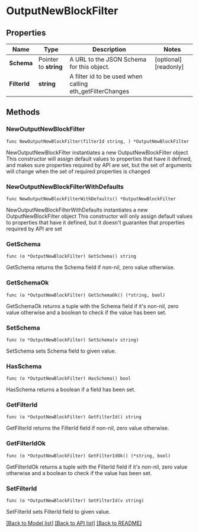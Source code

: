 # OutputNewBlockFilter

## Properties

Name | Type | Description | Notes
------------ | ------------- | ------------- | -------------
**Schema** | Pointer to **string** | A URL to the JSON Schema for this object. | [optional] [readonly] 
**FilterId** | **string** | A filter id to be used when calling eth_getFilterChanges | 

## Methods

### NewOutputNewBlockFilter

`func NewOutputNewBlockFilter(filterId string, ) *OutputNewBlockFilter`

NewOutputNewBlockFilter instantiates a new OutputNewBlockFilter object
This constructor will assign default values to properties that have it defined,
and makes sure properties required by API are set, but the set of arguments
will change when the set of required properties is changed

### NewOutputNewBlockFilterWithDefaults

`func NewOutputNewBlockFilterWithDefaults() *OutputNewBlockFilter`

NewOutputNewBlockFilterWithDefaults instantiates a new OutputNewBlockFilter object
This constructor will only assign default values to properties that have it defined,
but it doesn't guarantee that properties required by API are set

### GetSchema

`func (o *OutputNewBlockFilter) GetSchema() string`

GetSchema returns the Schema field if non-nil, zero value otherwise.

### GetSchemaOk

`func (o *OutputNewBlockFilter) GetSchemaOk() (*string, bool)`

GetSchemaOk returns a tuple with the Schema field if it's non-nil, zero value otherwise
and a boolean to check if the value has been set.

### SetSchema

`func (o *OutputNewBlockFilter) SetSchema(v string)`

SetSchema sets Schema field to given value.

### HasSchema

`func (o *OutputNewBlockFilter) HasSchema() bool`

HasSchema returns a boolean if a field has been set.

### GetFilterId

`func (o *OutputNewBlockFilter) GetFilterId() string`

GetFilterId returns the FilterId field if non-nil, zero value otherwise.

### GetFilterIdOk

`func (o *OutputNewBlockFilter) GetFilterIdOk() (*string, bool)`

GetFilterIdOk returns a tuple with the FilterId field if it's non-nil, zero value otherwise
and a boolean to check if the value has been set.

### SetFilterId

`func (o *OutputNewBlockFilter) SetFilterId(v string)`

SetFilterId sets FilterId field to given value.



[[Back to Model list]](../README.md#documentation-for-models) [[Back to API list]](../README.md#documentation-for-api-endpoints) [[Back to README]](../README.md)


